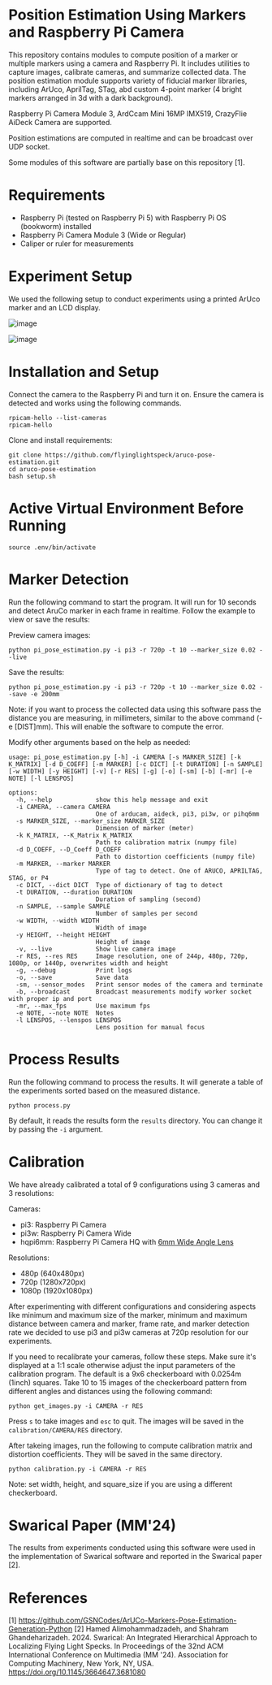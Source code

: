 # Position Estimation Using Markers and Raspberry Pi Camera
This repository contains modules to compute position of a marker or multiple markers using a camera and Raspberry Pi.
It includes utilities to capture images, calibrate cameras, and summarize collected data. The position estimation 
module supports variety of fiducial marker libraries, including ArUco, AprilTag, STag, abd custom 4-point marker 
(4 bright markers arranged in 3d with a dark background).

Raspberry Pi Camera Module 3, ArdCcam Mini 16MP IMX519, CrazyFlie AiDeck Camera are supported. 

Position estimations are computed in realtime and can be broadcast over UDP socket.

Some modules of this software are partially base on this repository [1].

# Requirements
- Raspberry Pi (tested on Raspberry Pi 5) with Raspberry Pi OS (bookworm) installed
- Raspberry Pi Camera Module 3 (Wide or Regular)
- Caliper or ruler for measurements

# Experiment Setup
We used the following setup to conduct experiments using a printed ArUco marker and an LCD display.

![image](assets/printed_setup.png)

![image](assets/lcd_setup.png)

# Installation and Setup
Connect the camera to the Raspberry Pi and turn it on.
Ensure the camera is detected and works using the following commands.

```commandline
rpicam-hello --list-cameras
rpicam-hello
```

Clone and install requirements:

```commandline
git clone https://github.com/flyinglightspeck/aruco-pose-estimation.git
cd aruco-pose-estimation
bash setup.sh
```

# Active Virtual Environment Before Running
```commandline
source .env/bin/activate
```

# Marker Detection
Run the following command to start the program. It will run for 10 seconds and detect AruCo marker in each frame in 
realtime. Follow the example to view or save the results:

Preview camera images:
```commandline
python pi_pose_estimation.py -i pi3 -r 720p -t 10 --marker_size 0.02 --live
```

Save the results:
```commandline
python pi_pose_estimation.py -i pi3 -r 720p -t 10 --marker_size 0.02 --save -e 200mm
```

Note: if you want to process the collected data using this software pass the distance you are measuring, in 
millimeters, similar to the above command (-e [DIST]mm). This will enable the software to compute the error.

Modify other arguments based on the help as needed:

```commandline
usage: pi_pose_estimation.py [-h] -i CAMERA [-s MARKER_SIZE] [-k K_MATRIX] [-d D_COEFF] [-m MARKER] [-c DICT] [-t DURATION] [-n SAMPLE] [-w WIDTH] [-y HEIGHT] [-v] [-r RES] [-g] [-o] [-sm] [-b] [-mr] [-e NOTE] [-l LENSPOS]

options:
  -h, --help            show this help message and exit
  -i CAMERA, --camera CAMERA
                        One of arducam, aideck, pi3, pi3w, or pihq6mm
  -s MARKER_SIZE, --marker_size MARKER_SIZE
                        Dimension of marker (meter)
  -k K_MATRIX, --K_Matrix K_MATRIX
                        Path to calibration matrix (numpy file)
  -d D_COEFF, --D_Coeff D_COEFF
                        Path to distortion coefficients (numpy file)
  -m MARKER, --marker MARKER
                        Type of tag to detect. One of ARUCO, APRILTAG, STAG, or P4
  -c DICT, --dict DICT  Type of dictionary of tag to detect
  -t DURATION, --duration DURATION
                        Duration of sampling (second)
  -n SAMPLE, --sample SAMPLE
                        Number of samples per second
  -w WIDTH, --width WIDTH
                        Width of image
  -y HEIGHT, --height HEIGHT
                        Height of image
  -v, --live            Show live camera image
  -r RES, --res RES     Image resolution, one of 244p, 480p, 720p, 1080p, or 1440p, overwrites width and height
  -g, --debug           Print logs
  -o, --save            Save data
  -sm, --sensor_modes   Print sensor modes of the camera and terminate
  -b, --broadcast       Broadcast measurements modify worker socket with proper ip and port
  -mr, --max_fps        Use maximum fps
  -e NOTE, --note NOTE  Notes
  -l LENSPOS, --lenspos LENSPOS
                        Lens position for manual focus
```


# Process Results
Run the following command to process the results. It will generate a table of the experiments sorted based on the 
measured distance. 

```commandline
python process.py
```

By default, it reads the results form the `results` directory. You can change it by passing the `-i` argument.


# Calibration
We have already calibrated a total of 9 configurations using 3 cameras and 3 resolutions:

Cameras:
- pi3: Raspberry Pi Camera
- pi3w: Raspberry Pi Camera Wide
- hqpi6mm: Raspberry Pi Camera HQ with [6mm Wide Angle Lens](https://www.pishop.us/product/6mm-wide-angle-lens-for-raspberry-pi-hq-camera-cs/) 

Resolutions:
- 480p (640x480px)
- 720p (1280x720px)
- 1080p (1920x1080px)

After experimenting with different configurations and considering aspects like minimum and maximum size of the 
marker, minimum and maximum distance between camera and marker, frame rate, and marker detection rate we decided to 
use pi3 and pi3w cameras at 720p resolution for our experiments.

If you need to recalibrate your cameras, follow these steps. Make sure it's displayed at a 1:1 scale otherwise 
adjust the input parameters of the calibration program. The default is a 9x6 checkerboard with 0.0254m (1inch) squares.
Take 10 to 15 images of the checkerboard pattern from different angles and distances using the following command:

```commandline
python get_images.py -i CAMERA -r RES
```

Press `s` to take images and `esc` to quit. The images will be saved in the `calibration/CAMERA/RES` directory.

After takeing images, run the following to compute calibration matrix and distortion coefficients. They will be 
saved in the same directory.

```commandline
python calibration.py -i CAMERA -r RES
```

Note: set width, height, and square_size if you are using a different checkerboard.

# Swarical Paper (MM'24)
The results from experiments conducted using this software were used in the implementation of Swarical software and 
reported in the Swarical paper [2].

# References
[1] https://github.com/GSNCodes/ArUCo-Markers-Pose-Estimation-Generation-Python
[2] Hamed Alimohammadzadeh, and Shahram Ghandeharizadeh. 2024. Swarical: An Integrated Hierarchical Approach to 
Localizing Flying Light Specks. In Proceedings of the 32nd ACM International Conference on Multimedia (MM '24). Association for Computing Machinery, New York, NY, USA. https://doi.org/10.1145/3664647.3681080